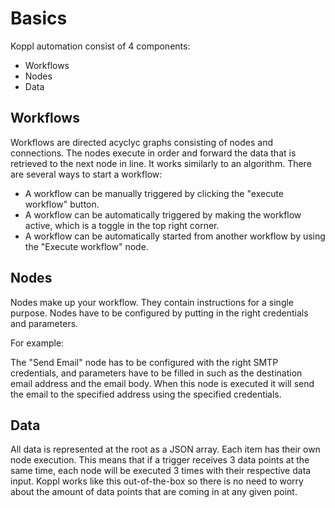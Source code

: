 # Basics


Koppl automation consist of 4 components:


- Workflows
- Nodes
- Data

## Workflows

Workflows are directed acyclyc graphs consisting of nodes and connections. The nodes execute in order and forward the data that is retrieved to the next node in line. It works similarly to an algorithm.
There are several ways to start a workflow:
  - A workflow can be manually triggered by clicking the "execute workflow" button.
  - A workflow can be automatically triggered by making the workflow active, which is a toggle in the top right corner.
  - A workflow can be automatically started from another workflow by using the "Execute workflow" node. 
  
## Nodes
  
Nodes make up your workflow. They contain instructions for a single purpose. Nodes have to be configured by putting in the right credentials and parameters.
    
For example: 
  
The "Send Email" node has to be configured with the right SMTP credentials, and parameters have to be filled in such as the destination email address and the email body. When this node is executed it will send the email to the specified address using the specified credentials.
  
## Data
  
All data is represented at the root as a JSON array. Each item has their own node execution. This means that if a trigger receives 3 data points at the same time, each node will be executed 3 times with their respective data input. Koppl works like this out-of-the-box so there is no need to worry about the amount of data points that are coming in at any given point. 

